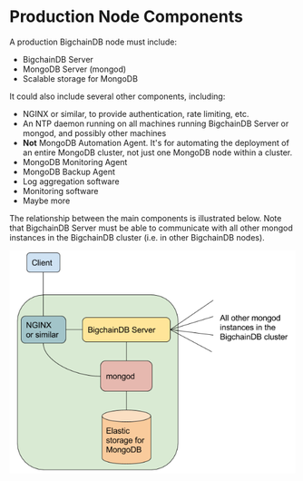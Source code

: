 # Production Node Components

A production BigchainDB node must include:

* BigchainDB Server
* MongoDB Server (mongod)
* Scalable storage for MongoDB

It could also include several other components, including:

* NGINX or similar, to provide authentication, rate limiting, etc.
* An NTP daemon running on all machines running BigchainDB Server or mongod, and possibly other machines
* **Not** MongoDB Automation Agent. It's for automating the deployment of an entire MongoDB cluster, not just one MongoDB node within a cluster.
* MongoDB Monitoring Agent
* MongoDB Backup Agent
* Log aggregation software
* Monitoring software
* Maybe more

The relationship between the main components is illustrated below. Note that BigchainDB Server must be able to communicate with all other mongod instances in the BigchainDB cluster (i.e. in other BigchainDB nodes).

![Components of a production node](../_static/Node-components.png)

